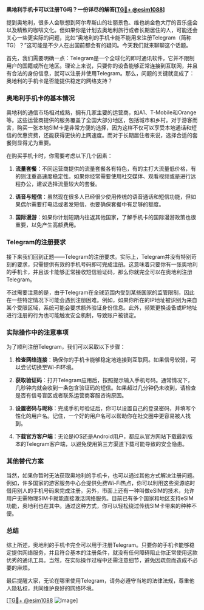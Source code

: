 **奥地利手机卡可以注册TG吗？一份详尽的解答[[TG💪+ @esim1088](https://t.me/s/esim1088)]**

提到奥地利，很多人会联想到阿尔卑斯山的壮丽景色、维也纳金色大厅的音乐盛会以及精致的咖啡文化。但如果你是计划去奥地利旅行或者长期居住的人，可能还会关心一些更实际的问题，比如“奥地利的手机卡能不能用来注册Telegram（简称TG）？”这可能是不少人在出国前都会有的疑问。今天我们就来聊聊这个话题。

首先，我们需要明确一点：Telegram是一个全球化的即时通讯软件，它并不限制用户的国籍或所在地区。理论上来说，只要你的设备能够正常连接到互联网，并且有合法的身份信息，就可以注册并使用Telegram。那么，问题的关键就变成了：奥地利的手机卡是否能提供稳定的网络支持？

### 奥地利手机卡的基本情况

奥地利的通信市场相对成熟，拥有几家主要的运营商，如A1、T-Mobile和Orange等。这些运营商提供的服务覆盖了全国大部分地区，包括城市和乡村。对于游客而言，购买一张本地SIM卡是非常方便的选择，因为这样不仅可以享受本地通话和短信的优惠资费，还能获得更快的上网速度。而对于长期居住者来说，选择合适的套餐则显得尤为重要。

在购买手机卡时，你需要考虑以下几个因素：

1. **流量套餐**：不同运营商提供的流量套餐各有特色，有的主打大流量低价格，有的则注重高速度稳定性。如果你经常需要使用社交媒体、观看视频或是进行远程办公，建议选择流量较大的套餐。
   
2. **语音与短信**：虽然现在很多人已经很少使用传统的语音通话和短信功能，但如果偶尔需要打电话或者发短信，也要确保套餐中有足够的额度。
   
3. **国际漫游**：如果你计划短期内往返其他国家，了解手机卡的国际漫游政策也很重要，以免产生高额费用。

### Telegram的注册要求

接下来我们回到正题——Telegram的注册要求。实际上，Telegram并没有特别苛刻的要求，只需提供有效的手机号码即可完成注册。这意味着只要你有一张奥地利的手机卡，并且该卡能够正常接收短信验证码，那么你就完全可以在奥地利注册Telegram。

不过需要注意的是，由于Telegram在全球范围内受到某些国家的监管限制，因此在一些特定情况下可能会遇到注册困难。例如，如果你所在的IP地址被识别为来自某个受限区域，系统可能会要求额外验证身份信息。此外，频繁更换设备或IP地址进行注册的行为也可能触发安全机制，导致账户被锁定。

### 实际操作中的注意事项

为了顺利注册Telegram，我们可以采取以下步骤：

1. **检查网络连接**：确保你的手机卡能够稳定地连接到互联网。如果信号较弱，可以尝试切换至Wi-Fi环境。
   
2. **获取验证码**：打开Telegram应用后，按照提示输入手机号码。通常情况下，几秒钟内就会收到一条包含验证码的短信。如果超过几分钟仍未收到，请检查是否有信号盲区或者联系运营商客服咨询原因。
   
3. **设置密码与昵称**：完成手机号验证后，你可以设置自己的登录密码，并填写个性化的用户名。记住，一个好的用户名可以帮助你在社交圈中更容易被人找到。

4. **下载官方客户端**：无论是iOS还是Android用户，都应从官方网站下载最新版本的Telegram客户端，以避免使用第三方渠道下载可能导致的安全隐患。

### 其他替代方案

当然，如果你暂时无法获取奥地利的手机卡，也可以通过其他方式解决注册问题。例如，许多国家的游客服务中心会提供免费Wi-Fi热点，你可以利用这些资源临时借用别人的手机号码来完成注册。另外，市面上还有一种叫做eSIM的技术，允许用户无需物理SIM卡就能直接激活网络服务。目前已有多个国家和地区支持eSIM功能，奥地利也在其中。通过这种方式，你可以轻松绕过传统SIM卡带来的种种不便。

### 总结

综上所述，奥地利的手机卡完全可以用于注册Telegram。只要你的手机卡能够稳定提供网络服务，并且符合基本的注册条件，就没有任何障碍阻止你正常使用这款优秀的通讯工具。当然，在实际操作过程中还需注意细节，避免因疏忽而造成不必要的麻烦。

最后提醒大家，无论在哪里使用Telegram，请务必遵守当地的法律法规，尊重他人隐私权，共同维护良好的网络环境。

[[TG💪+ @esim1088](https://t.me/s/esim1088) ![Image](https://i.postimg.cc/4NQfJmqS/Snipaste-2025-05-13-00-14-12.png)]